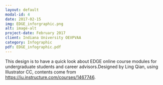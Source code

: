 ```yaml
---
layout: default
modal-id: 4
date: 2017-02-15
img: EDGE_inforgraphic.png
alt: image-alt
project-date: February 2017
client: Indiana University OEVPVAA
category: Infographic
pdf: EDGE_infographic.pdf
---
```


This design is to have a quick look about EDGE online course modules for undergraduate students and career advisors.Designed by Ling Qian, using Illustrator CC, contents come from https://iu.instructure.com/courses/1467746. 
